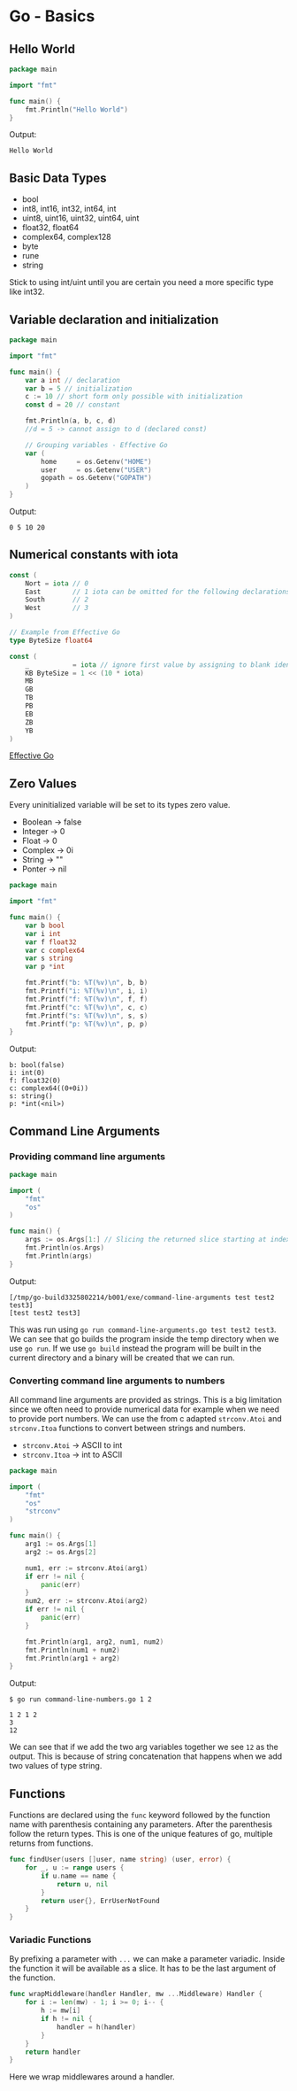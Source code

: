 # Go - Basics

## Hello World

```go
package main

import "fmt"

func main() {
	fmt.Println("Hello World")
}
```

Output:

```
Hello World
```

## Basic Data Types

- bool
- int8, int16, int32, int64, int
- uint8, uint16, uint32, uint64, uint
- float32, float64
- complex64, complex128
- byte
- rune
- string

Stick to using int/uint until you are certain you need a more specific type like int32.

## Variable declaration and initialization

```go
package main

import "fmt"

func main() {
	var a int // declaration
	var b = 5 // initialization
	c := 10 // short form only possible with initialization
	const d = 20 // constant

	fmt.Println(a, b, c, d)
	//d = 5 -> cannot assign to d (declared const)

	// Grouping variables - Effective Go
	var (
		home	 = os.Getenv("HOME")
		user	 = os.Getenv("USER")
		gopath = os.Getenv("GOPATH")
	)
}
```

Output:

```
0 5 10 20
```

## Numerical constants with iota

```go
const (
	Nort = iota // 0
	East        // 1 iota can be omitted for the following declarations
	South       // 2
	West        // 3
)

// Example from Effective Go
type ByteSize float64

const (
    _           = iota // ignore first value by assigning to blank identifier
    KB ByteSize = 1 << (10 * iota)
    MB
    GB
    TB
    PB
    EB
    ZB
    YB
)
```

[Effective Go](https://go.dev/doc/effective_go#constants)

## Zero Values

Every uninitialized variable will be set to its types zero value.

- Boolean -> false
- Integer -> 0
- Float -> 0
- Complex -> 0i
- String -> ""
- Ponter -> nil

```go
package main

import "fmt"

func main() {
	var b bool
	var i int
	var f float32
	var c complex64
	var s string
	var p *int

	fmt.Printf("b: %T(%v)\n", b, b)
	fmt.Printf("i: %T(%v)\n", i, i)
	fmt.Printf("f: %T(%v)\n", f, f)
	fmt.Printf("c: %T(%v)\n", c, c)
	fmt.Printf("s: %T(%v)\n", s, s)
	fmt.Printf("p: %T(%v)\n", p, p)
}
```

Output:

```
b: bool(false)
i: int(0)
f: float32(0)
c: complex64((0+0i))
s: string()
p: *int(<nil>)
```

## Command Line Arguments

### Providing command line arguments

```go
package main

import (
	"fmt"
	"os"
)

func main() {
	args := os.Args[1:] // Slicing the returned slice starting at index 1
	fmt.Println(os.Args)
	fmt.Println(args)
}

```

Output:

```
[/tmp/go-build3325802214/b001/exe/command-line-arguments test test2 test3]
[test test2 test3]
```

This was run using `go run command-line-arguments.go test test2 test3`.
We can see that go builds the program inside the temp directory when we use `go run`.
If we use `go build` instead the program will be built in the current directory and a binary will be created that we can run.

### Converting command line arguments to numbers

All command line arguments are provided as strings. This is a big limitation since we often need to provide numerical data for example when we need to provide port numbers.
We can use the from c adapted `strconv.Atoi` and `strconv.Itoa` functions to convert between strings and numbers.

- `strconv.Atoi` -> ASCII to int
- `strconv.Itoa` -> int to ASCII

```go
package main

import (
	"fmt"
	"os"
	"strconv"
)

func main() {
	arg1 := os.Args[1]
	arg2 := os.Args[2]

	num1, err := strconv.Atoi(arg1)
	if err != nil {
		panic(err)
	}
	num2, err := strconv.Atoi(arg2)
	if err != nil {
		panic(err)
	}

	fmt.Println(arg1, arg2, num1, num2)
	fmt.Println(num1 + num2)
	fmt.Println(arg1 + arg2)
}
```

Output:

```
$ go run command-line-numbers.go 1 2

1 2 1 2
3
12
```

We can see that if we add the two arg variables together we see `12` as the output. This is because of string concatenation that happens when we add two values of type string.

## Functions

Functions are declared using the `func` keyword followed by the function name with parenthesis containing any parameters. After the parenthesis follow the return types. This is one of the unique features of go, multiple returns from functions.

```go
func findUser(users []user, name string) (user, error) {
	for _, u := range users {
		if u.name == name {
			return u, nil
		}
		return user{}, ErrUserNotFound
	}
}
```

### Variadic Functions

By prefixing a parameter with `...` we can make a parameter variadic. Inside the function it will be available as a slice. It has to be the last argument of the function.

```go
func wrapMiddleware(handler Handler, mw ...Middleware) Handler {
	for i := len(mw) - 1; i >= 0; i-- {
		h := mw[i]
		if h != nil {
			handler = h(handler)
		}
	}
	return handler
}
```

Here we wrap middlewares around a handler.
